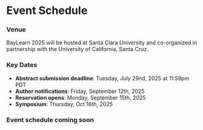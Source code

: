 # Event Schedule
### Venue
BayLearn 2025 will be hosted at Santa Clara University and co-organized in partnership with the University of California, Santa Cruz.

### Key Dates
* **Abstract submission deadline**: Tuesday, July 29nd, 2025 at 11:59pm PDT
* **Author notifications**: Friday, September 12th, 2025
* **Reservation opens**: Monday, September 15th, 2025
* **Symposium**: Thursday, Oct 16th, 2025

### Event schedule coming soon